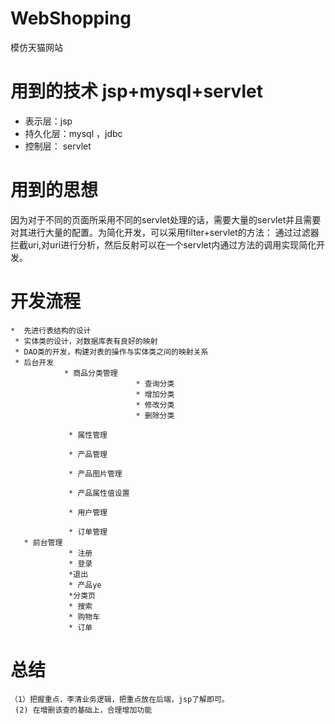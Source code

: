 # WebShopping
模仿天猫网站

# 用到的技术 jsp+mysql+servlet
 *  表示层：jsp
 * 持久化层：mysql ，jdbc
 * 控制层： servlet

# 用到的思想
  因为对于不同的页面所采用不同的servlet处理的话，需要大量的servlet并且需要对其进行大量的配置。为简化开发，可以采用filter+servlet的方法：
  通过过滤器拦截uri,对uri进行分析，然后反射可以在一个servlet内通过方法的调用实现简化开发。
  
  

# 开发流程
    *  先进行表结构的设计
     * 实体类的设计，对数据库表有良好的映射
     * DAO类的开发，构建对表的操作与实体类之间的映射关系
     * 后台开发
                * 商品分类管理 
                                * 查询分类
                                * 增加分类
                                * 修改分类
                                * 删除分类
                                
                 * 属性管理
                 
                 * 产品管理
                 
                 * 产品图片管理
                 
                 * 产品属性值设置
                 
                 * 用户管理
                 
                 * 订单管理
       * 前台管理
                 * 注册
                 * 登录
                 *退出
                 * 产品ye
                 *分类页
                 * 搜索
                 * 购物车
                 * 订单
                 
                 
# 总结
    （1）把握重点，李清业务逻辑，把重点放在后端，jsp了解即可。
     (2) 在增删该查的基础上，合理增加功能
      
                 
                 
                 
                 
                 
                 
                 
                 
                 
                 
                 
